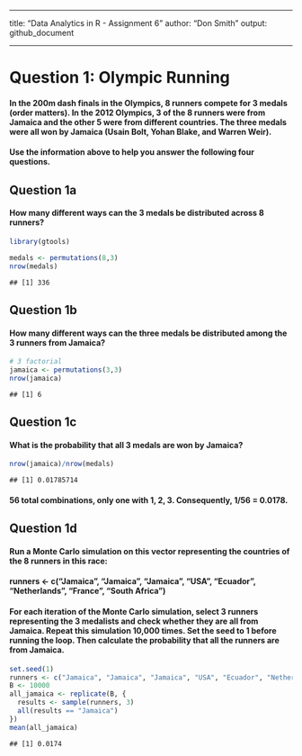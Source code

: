 ------------------------------------------------------------------------

title: “Data Analytics in R - Assignment 6” author: “Don Smith” output:
github_document

------------------------------------------------------------------------

# Question 1: Olympic Running

#### In the 200m dash finals in the Olympics, 8 runners compete for 3 medals (order matters). In the 2012 Olympics, 3 of the 8 runners were from Jamaica and the other 5 were from different countries. The three medals were all won by Jamaica (Usain Bolt, Yohan Blake, and Warren Weir).

#### Use the information above to help you answer the following four questions.

## Question 1a

#### How many different ways can the 3 medals be distributed across 8 runners?

``` r
library(gtools)

medals <- permutations(8,3)
nrow(medals)
```

    ## [1] 336

## Question 1b

#### How many different ways can the three medals be distributed among the 3 runners from Jamaica?

``` r
# 3 factorial
jamaica <- permutations(3,3)
nrow(jamaica)
```

    ## [1] 6

## Question 1c

#### What is the probability that all 3 medals are won by Jamaica?

``` r
nrow(jamaica)/nrow(medals)
```

    ## [1] 0.01785714

#### 56 total combinations, only one with 1, 2, 3. Consequently, 1/56 = 0.0178.

## Question 1d

#### Run a Monte Carlo simulation on this vector representing the countries of the 8 runners in this race:

#### runners \<- c(“Jamaica”, “Jamaica”, “Jamaica”, “USA”, “Ecuador”, “Netherlands”, “France”, “South Africa”)

#### For each iteration of the Monte Carlo simulation, select 3 runners representing the 3 medalists and check whether they are all from Jamaica. Repeat this simulation 10,000 times. Set the seed to 1 before running the loop. Then calculate the probability that all the runners are from Jamaica.

``` r
set.seed(1)
runners <- c("Jamaica", "Jamaica", "Jamaica", "USA", "Ecuador", "Netherlands", "France", "South Africa")
B <- 10000
all_jamaica <- replicate(B, {
  results <- sample(runners, 3)
  all(results == "Jamaica")
})
mean(all_jamaica)
```

    ## [1] 0.0174
